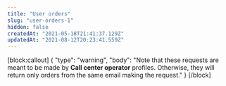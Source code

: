 ```yaml
---
title: "User orders"
slug: "user-orders-1"
hidden: false
createdAt: "2021-05-18T21:41:37.129Z"
updatedAt: "2021-08-12T20:23:41.559Z"
---
```

[block:callout]
{
  "type": "warning",
  "body": "Note that these requests are meant to be made by **Call center operator** profiles. Otherwise, they will return only orders from the same email making the request."
}
[/block]